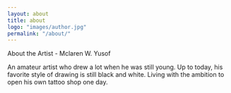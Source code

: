 ```yaml
---
layout: about
title: about
logo: "images/author.jpg"
permalink: "/about/"
--- 
```

About the Artist - Mclaren W. Yusof

An amateur artist who drew a lot when he was still young. Up to today, his favorite style of drawing is still black and white. Living with the ambition to open his own tattoo shop one day.
